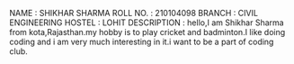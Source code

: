NAME          :  SHIKHAR SHARMA
ROLL NO.      :  210104098
BRANCH        :  CIVIL ENGINEERING 
HOSTEL        :  LOHIT
DESCRIPTION   : hello,I am Shikhar Sharma from kota,Rajasthan.my hobby  is to play cricket and
                badminton.I like doing coding and i am very much interesting in it.i want to be
                a part of coding club.      
